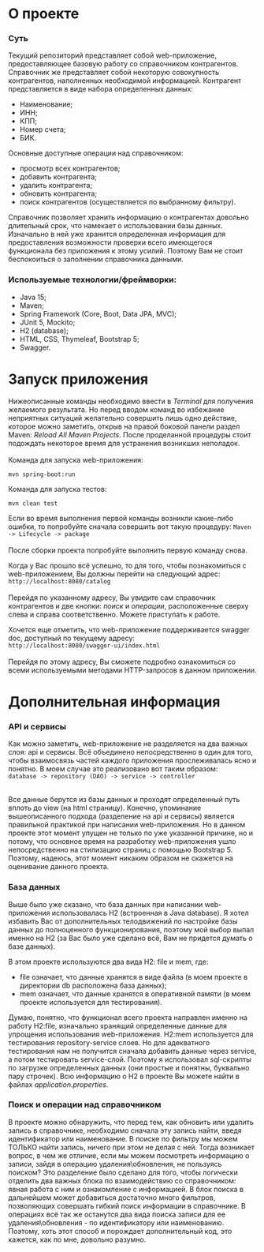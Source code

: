 # О проекте
### Суть
Текущий репозиторий представляет собой web-приложение, предоставляющее базовую работу со справочником контрагентов. Справочник же представляет собой некоторую
совокупность контрагентов, наполненных необходимой информацией. Контрагент представляется в виде набора определенных данных:
- Наименование;
- ИНН;
- КПП;
- Номер счета;
- БИК.

Основные доступные операции над справочником:
- просмотр всех контрагентов;
- добавить контрагента;
- удалить контрагента;
- обновить контрагента;
- поиск контрагентов (осуществляется по выбранному фильтру).

Справочник позволяет хранить информацию о контрагентах довольно длительный срок, что намекает о использовании базы данных. Изначально в ней уже хранится определенная
информация для предоставления возможности проверки всего имеющегося функционала без приложения к этому усилий. Поэтому Вам не стоит беспокоиться о заполнении 
справочника данными.

### Используемые технологии/фреймворки:
- Java 15;
- Maven;
- Spring Framework (Core, Boot, Data JPA, MVC);
- JUnit 5, Mockito;
- H2 (database);
- HTML, CSS, Thymeleaf, Bootstrap 5;
- Swagger.


# Запуск приложения
Нижеописанные команды необходимо ввести в _Terminal_ для получения желаемого результата. Но перед вводом команд во избежание неприятных ситуаций желательно совершить
лишь одно действие, которое можно заметить, открыв на правой боковой панели раздел Maven: *Reload All Maven Projects*. После проделанной процедуры стоит подождать некоторое
время для устранения возникших неполадок.<br/><br/>
Команда для запуска web-приложения:<br/>
```
mvn spring-boot:run
```

Команда для запуска тестов:<br/>
```
mvn clean test
```

Если во время выполнения первой команды возникли какие-либо ошибки, то попробуйте сначала совершить вот такую процедуру: `Maven -> Lifecycle -> package`<br/><br/>
После сборки проекта попробуйте выполнить первую команду снова.

Когда у Вас прошло всё успешно, то для того, чтобы познакомиться с web-приложением, Вы должны перейти на следующий адрес:<br/>
`http://localhost:8080/catalog` <br/><br/>
Перейдя по указанному адресу, Вы увидите сам справочник контрагентов и две кнопки: *поиск* и *операции*, расположенные сверху слева и справа соответственно.
Можете приступать к работе.

Хочется еще отметить, что web-приложение поддерживается swagger doc, доступный по текущему адресу:<br/>
`http://localhost:8080/swagger-ui/index.html` <br/><br/>
Перейдя по этому адресу, Вы сможете подробно ознакомиться со всеми используемыми методами HTTP-запросов в данном приложении.

# Дополнительная информация
### API и сервисы
Как можно заметить, web-приложение не разделяется на два важных слоя: api и сервисы. Всё объединено непосредственно в один для того, чтобы взаимосвязь частей каждого 
приложения прослеживалась ясно и понятно. В моем случае это реализовано вот таким образом:</br>
`database -> repository (DAO) -> service -> controller` </br></br>

Все данные берутся из базы данных и проходят определенный путь вплоть до view (на html страницу). Конечно, упоминание вышеописанного подхода (разделение на api и сервисы) является правильной практикой при написании web-приложения. Но в данном проекте этот момент упущен не только по уже указанной причине, но и потому, что основное время на разработку web-приложения ушло непосредственно на стилизацию страниц с помощью Bootstrap 5. Поэтому, надеюсь, этот момент никаким образом не скажется на оценивание данного проекта.

### База данных
Выше было уже сказано, что база данных при написании web-приложения использовалась H2 (встроенная в Java database). Я хотел избавить Вас от дополнительных телодвижений по настройке базы данных до полноценного функционирования, поэтому мой выбор выпал именно на H2 (за Вас было уже сделано всё, Вам не придется думать о базе данных).

В этом проекте используются два вида H2: file и mem, где:
- file означает, что данные хранятся в виде файла (в моем проекте в директории db расположена база данных);
- mem означает, что данные хранятся в оперативной памяти (в моем проекте используется для тестирования).

Думаю, понятно, что функционал всего проекта направлен именно на работу H2:file, изначально хранящий определенные данные для упрощения использования web-приложения.
H2:mem используется для тестирования repository-service слоев. Но для адекватного тестирования нам не получится сначала добавить данные через service, а потом тестировать service-слой. Поэтому я использовал sql-скрипты по загрузке определенных данных (они простые и понятны, буквально пару строчек). Всю информацию о H2 в проекте Вы можете найти в
файлах *application.properties*.

### Поиск и операции над справочником
В проекте можно обнаружить, что перед тем, как обновить или удалить запись в справочнике, необходимо сначала эту запись найти, введя идентификатор или наименование. В поиске по фильтру мы можем ТОЛЬКО найти запись, ничего при этом не делая с ней. Тогда возникает вопрос, в чем же отличие, если мы можем посмотреть информацию о записи, зайдя в операцию удаления\обновления, не пользуясь поиском? Это разделение было сделано для того, чтобы логически отделить два важных блока по взаимодействию со справочником: явная работа с ним и ознакомление с информацией. В блок поиска в дальнейшем может добавиться достаточно много фильтров, позволяющих совершать гибкий поиск информации в справочнике. В операциях всё так же останутся два вида поиска записи для ее удаления\обновления - по идентификатору или наименованию. Поэтому, хоть этот способ и порождает дополнительный код, это кажется, как по мне, довольно разумно.  
